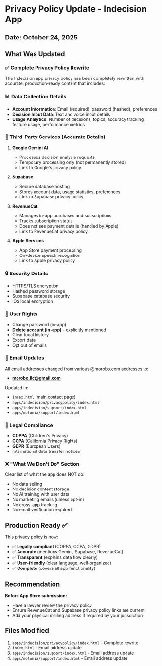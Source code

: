 # Privacy Policy Update - Indecision App

## Date: October 24, 2025

## What Was Updated

### ✅ Complete Privacy Policy Rewrite

The Indecision app privacy policy has been completely rewritten with accurate, production-ready content that includes:

### 📊 Data Collection Details
- **Account Information**: Email (required), password (hashed), preferences
- **Decision Input Data**: Text and voice input details
- **Usage Analytics**: Number of decisions, topics, accuracy tracking, feature usage, performance metrics

### 🤖 Third-Party Services (Accurate Details)

1. **Google Gemini AI**
   - Processes decision analysis requests
   - Temporary processing only (not permanently stored)
   - Link to Google's privacy policy

2. **Supabase**
   - Secure database hosting
   - Stores account data, usage statistics, preferences
   - Link to Supabase privacy policy

3. **RevenueCat**
   - Manages in-app purchases and subscriptions
   - Tracks subscription status
   - Does not see payment details (handled by Apple)
   - Link to RevenueCat privacy policy

4. **Apple Services**
   - App Store payment processing
   - On-device speech recognition
   - Link to Apple privacy policy

### 🔒 Security Details
- HTTPS/TLS encryption
- Hashed password storage
- Supabase database security
- iOS local encryption

### 👤 User Rights
- Change password (in-app)
- **Delete account (in-app)** - explicitly mentioned
- Clear local history
- Export data
- Opt out of emails

### 📧 Email Updates
All email addresses changed from various @morobo.com addresses to:
- **morobo.llc@gmail.com**

Updated in:
- `index.html` (main contact page)
- `apps/indecision/privacypolicy/index.html`
- `apps/indecision/support/index.html`
- `apps/motonia/support/index.html`

### 📜 Legal Compliance
- **COPPA** (Children's Privacy)
- **CCPA** (California Privacy Rights)
- **GDPR** (European Users)
- International data transfer notices

### ❌ "What We Don't Do" Section
Clear list of what the app does NOT do:
- No data selling
- No decision content storage
- No AI training with user data
- No marketing emails (unless opt-in)
- No cross-app tracking
- No email verification required

## Production Ready ✅

This privacy policy is now:
- ✅ **Legally compliant** (COPPA, CCPA, GDPR)
- ✅ **Accurate** (mentions Gemini, Supabase, RevenueCat)
- ✅ **Transparent** (explains data flow clearly)
- ✅ **User-friendly** (clear language, well-organized)
- ✅ **Complete** (covers all app functionality)

## Recommendation

**Before App Store submission:**
- Have a lawyer review the privacy policy
- Ensure RevenueCat and Supabase privacy policy links are current
- Add your physical mailing address if required by your jurisdiction

## Files Modified
1. `apps/indecision/privacypolicy/index.html` - Complete rewrite
2. `index.html` - Email address update
3. `apps/indecision/support/index.html` - Email address update
4. `apps/motonia/support/index.html` - Email address update
